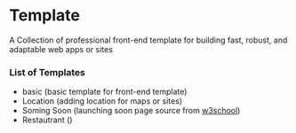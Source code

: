 # Template

A Collection of professional front-end template for building fast, robust, and adaptable web apps or sites

### List of Templates
- basic (basic template for front-end template)
- Location (adding location for maps or sites)
- Soming Soon (launching soon page source from [w3school](https://www.w3schools.com/howto/howto_css_coming_soon.asp))
- Restautrant ()
